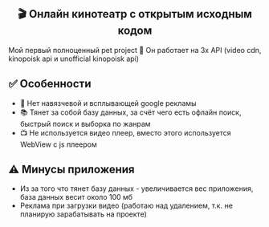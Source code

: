 <center><h2>🎬 Онлайн кинотеатр с открытым исходным кодом</h2></center>
<p>Мой первый полноценный pet project 🙂 Он работает на 3х API (video cdn, kinopoisk api и unofficial kinopoisk api)</p>
<h2>✅ Особенности</h2>
<ul>
  <li>🚫 Нет навязчевой и всплывающей google рекламы</li>
  <li🔍  Поиск по описанию, можно с лёгкостью найти фильм который забыли либо найти подходящий</li>
  <li>📚 Тянет за собой базу данных, за счёт чего есть офлайн поиск, быстрый поиск и выборка по жанрам</li>
  <li>📺  Не используется видео плеер, вместо этого используется WebView с js плеером</li>
</ul>
<h2>⚠ Минусы приложения</h2>
<ul>
  <li>Из за того что тянет базу данных - увеличивается вес приложения, база данных весит около 100 мб</li>
  <li>Реклама при загрузки видео (работаю над удалением, т.к. не планирую зарабатывать на проекте)</li>
</ul>
